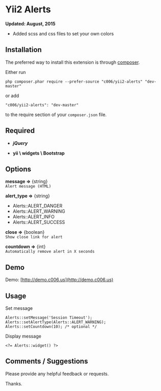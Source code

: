 Yii2 Alerts
===================

**Updated: August, 2015**

+ Added scss and css files to set your own colors

Installation
------------

The preferred way to install this extension is through [composer](http://getcomposer.org/download/).

Either run

`
php composer.phar require --prefer-source "c006/yii2-alerts" "dev-master"
`

or add

`
"c006/yii2-alerts": "dev-master"
`

to the require section of your `composer.json` file.


Required
--------

+ ***jQuery***

+ **yii \ widgets \ Bootstrap**


Options
-------

**message =>**  {string}  
` Alert message (HTML) `

**alert_type =>**  {string}

+ Alerts::ALERT_DANGER
+ Alerts::ALERT_WARNING
+ Alerts::ALERT_INFO
+ Alerts::ALERT_SUCCESS

**close =>**  {boolean}  
` Show close link for alert `

**countdown =>**  {int}  
` Automatically remove alert in X seconds `


Demo
-------

Demo: [http://demo.c006.us](http://demo.c006.us)


Usage
-----

Set message

>
    Alerts::setMessage('Session Timeout');
    Alerts::setAlertType(Alerts::ALERT_WARNING);
    Alerts::setCountdown(10); /* optional */
    

Display message
>
    <?= Alerts::widget() ?>





Comments / Suggestions
--------------------

Please provide any helpful feedback or requests.

Thanks.


































